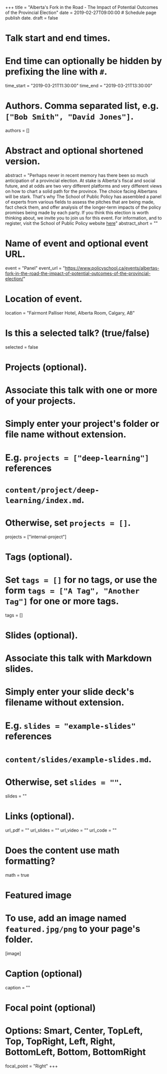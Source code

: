+++
title = "Alberta's Fork in the Road - The Impact of Potential Outcomes of the Provincial Election"
date = 2019-02-27T09:00:00  # Schedule page publish date.
draft = false

# Talk start and end times.
#   End time can optionally be hidden by prefixing the line with `#`.
time_start = "2019-03-21T11:30:00"
time_end = "2019-03-21T13:30:00"

# Authors. Comma separated list, e.g. `["Bob Smith", "David Jones"]`.
authors = []

# Abstract and optional shortened version.
abstract = "Perhaps never in recent memory has there been so much anticipation of a provincial election.  At stake is Alberta's fiscal and social future, and at odds are two very different platforms and very different views on how to chart a solid path for the province.  The choice facing Albertans will be stark. That's why The School of Public Policy has assembled a panel of experts from various fields to assess the pitches that are being made, fact check them, and offer analysis of the longer-term impacts of the policy promises being made by each party. If you think this election is worth thinking about, we invite you to join us for this event. For information, and to register, visit the School of Public Policy website [here](https://www.policyschool.ca/events/albertas-fork-in-the-road-the-impact-of-potential-outcomes-of-the-provincial-election/)"
abstract_short = ""

# Name of event and optional event URL.
event = "Panel"
event_url = "https://www.policyschool.ca/events/albertas-fork-in-the-road-the-impact-of-potential-outcomes-of-the-provincial-election/"

# Location of event.
location = "Fairmont Palliser Hotel, Alberta Room, Calgary, AB"

# Is this a selected talk? (true/false)
selected = false

# Projects (optional).
#   Associate this talk with one or more of your projects.
#   Simply enter your project's folder or file name without extension.
#   E.g. `projects = ["deep-learning"]` references 
#   `content/project/deep-learning/index.md`.
#   Otherwise, set `projects = []`.
projects = ["internal-project"]

# Tags (optional).
#   Set `tags = []` for no tags, or use the form `tags = ["A Tag", "Another Tag"]` for one or more tags.
tags = []

# Slides (optional).
#   Associate this talk with Markdown slides.
#   Simply enter your slide deck's filename without extension.
#   E.g. `slides = "example-slides"` references 
#   `content/slides/example-slides.md`.
#   Otherwise, set `slides = ""`.
slides = ""

# Links (optional).
url_pdf = ""
url_slides = ""
url_video = ""
url_code = ""

# Does the content use math formatting?
math = true

# Featured image
# To use, add an image named `featured.jpg/png` to your page's folder. 
[image]
  # Caption (optional)
  caption = ""

  # Focal point (optional)
  # Options: Smart, Center, TopLeft, Top, TopRight, Left, Right, BottomLeft, Bottom, BottomRight
  focal_point = "Right"
+++
